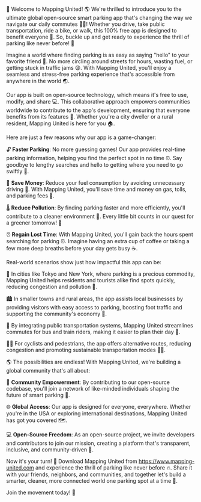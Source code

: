 🚀 Welcome to Mapping United! 🌎 We're thrilled to introduce you to the ultimate global open-source smart parking app that's changing the way we navigate our daily commutes 🚌💨! Whether you drive, take public transportation, ride a bike, or walk, this 100% free app is designed to benefit everyone 💯. So, buckle up and get ready to experience the thrill of parking like never before! 🎉

Imagine a world where finding parking is as easy as saying "hello" to your favorite friend 👋. No more circling around streets for hours, wasting fuel, or getting stuck in traffic jams 😩. With Mapping United, you'll enjoy a seamless and stress-free parking experience that's accessible from anywhere in the world 🌏.

Our app is built on open-source technology, which means it's free to use, modify, and share 💻. This collaborative approach empowers communities worldwide to contribute to the app's development, ensuring that everyone benefits from its features 🤝. Whether you're a city dweller or a rural resident, Mapping United is here for you 🏠.

Here are just a few reasons why our app is a game-changer:

🔓 **Faster Parking**: No more guessing games! Our app provides real-time parking information, helping you find the perfect spot in no time ⏰. Say goodbye to lengthy searches and hello to getting where you need to go swiftly 🚀.

💸 **Save Money**: Reduce your fuel consumption by avoiding unnecessary driving 🌳. With Mapping United, you'll save time and money on gas, tolls, and parking fees 💸.

🌡️ **Reduce Pollution**: By finding parking faster and more efficiently, you'll contribute to a cleaner environment 🌟. Every little bit counts in our quest for a greener tomorrow! 🌱

⏰ **Regain Lost Time**: With Mapping United, you'll gain back the hours spent searching for parking ⏰. Imagine having an extra cup of coffee or taking a few more deep breaths before your day gets busy ☕️.

Real-world scenarios show just how impactful this app can be:

🌆 In cities like Tokyo and New York, where parking is a precious commodity, Mapping United helps residents and tourists alike find spots quickly, reducing congestion and pollution 🚗.

🏙️ In smaller towns and rural areas, the app assists local businesses by providing visitors with easy access to parking, boosting foot traffic and supporting the community's economy 💸.

🌳 By integrating public transportation systems, Mapping United streamlines commutes for bus and train riders, making it easier to plan their day 🚌.

🚴‍♂️ For cyclists and pedestrians, the app offers alternative routes, reducing congestion and promoting sustainable transportation modes 🚶‍♀️.

🌎 The possibilities are endless! With Mapping United, we're building a global community that's all about:

💬 **Community Empowerment**: By contributing to our open-source codebase, you'll join a network of like-minded individuals shaping the future of smart parking 🌈.

🌐 **Global Access**: Our app is designed for everyone, everywhere. Whether you're in the USA or exploring international destinations, Mapping United has got you covered 🗺️.

💻 **Open-Source Freedom**: As an open-source project, we invite developers and contributors to join our mission, creating a platform that's transparent, inclusive, and community-driven 🤝.

Now it's your turn! 🎉 Download Mapping United from https://www.mapping-united.com and experience the thrill of parking like never before 🔥. Share it with your friends, neighbors, and communities, and together let's build a smarter, cleaner, more connected world one parking spot at a time 🌈.

Join the movement today! 💪